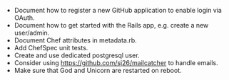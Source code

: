 * Document how to register a new GitHub application to enable login via OAuth.
* Document how to get started with the Rails app, e.g. create a new user/admin.
* Document Chef attributes in metadata.rb.
* Add ChefSpec unit tests.
* Create and use dedicated postgresql user.
* Consider using https://github.com/sj26/mailcatcher to handle emails.
* Make sure that God and Unicorn are restarted on reboot.
